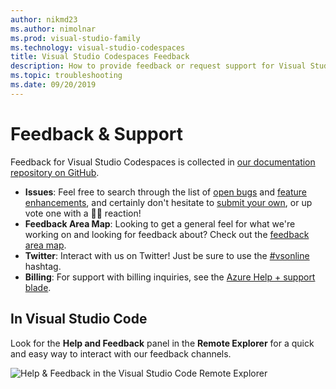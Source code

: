 ```yaml
---
author: nikmd23
ms.author: nimolnar
ms.prod: visual-studio-family
ms.technology: visual-studio-codespaces
title: Visual Studio Codespaces Feedback
description: How to provide feedback or request support for Visual Studio Codespaces
ms.topic: troubleshooting
ms.date: 09/20/2019
---
```


# Feedback & Support

Feedback for Visual Studio Codespaces is collected in [our documentation repository on GitHub](https://github.com/MicrosoftDocs/vsonline/).

- **Issues**: Feel free to search through the list of [open bugs](https://github.com/MicrosoftDocs/vsonline/labels/bug) and [feature enhancements](https://github.com/MicrosoftDocs/vsonline/labels/enhancement), and certainly don't hesitate to [submit your own](https://github.com/MicrosoftDocs/vsonline/issues/new), or up vote one with a 👍🏻 reaction!
- **Feedback Area Map**: Looking to get a general feel for what we're working on and looking for feedback about? Check out the [feedback area map](https://github.com/MicrosoftDocs/vsonline/issues/2).
- **Twitter**: Interact with us on Twitter! Just be sure to use the [#vsonline](https://twitter.com/search?q=%23vsonline&src=typed_query&f=live) hashtag.
- **Billing**: For support with billing inquiries, see the [Azure Help + support blade](https://portal.azure.com/#blade/Microsoft_Azure_Support/HelpAndSupportBlade).

## In Visual Studio Code

Look for the **Help and Feedback** panel in the **Remote Explorer** for a quick and easy way to interact with our feedback channels.

![Help & Feedback in the Visual Studio Code Remote Explorer](../images/feedback.png)
